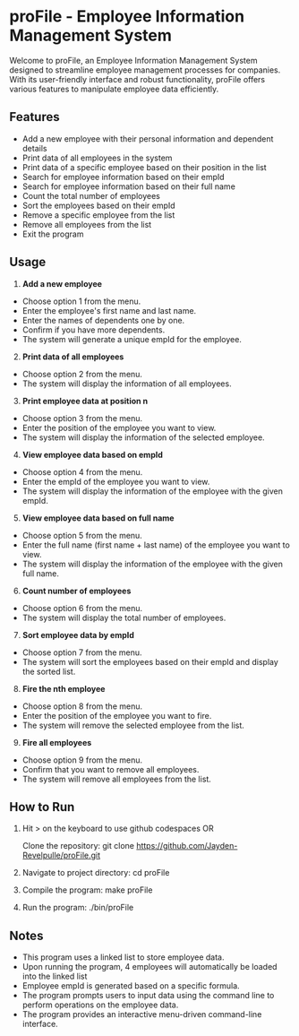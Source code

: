 
# proFile - Employee Information Management System

Welcome to proFile, an Employee Information Management System designed to streamline employee management processes for companies. With its user-friendly interface and robust functionality, proFile offers various features to manipulate employee data efficiently.


## Features
 - Add a new employee with their personal information and dependent details
 - Print data of all employees in the system
 - Print data of a specific employee based on their position in the list
 - Search for employee information based on their empId
 - Search for employee information based on their full name
 - Count the total number of employees
 - Sort the employees based on their empId
 - Remove a specific employee from the list
 - Remove all employees from the list
 - Exit the program
## Usage
1. **Add a new employee**
 -  Choose option 1 from the menu.
 - Enter the employee's first name and last name.
 - Enter the names of dependents one by one.
 - Confirm if you have more dependents.
 - The system will generate a unique empId for the employee.

2. **Print data of all employees**
 - Choose option 2 from the menu.
 - The system will display the information of all employees.

3. **Print employee data at position n**
 - Choose option 3 from the menu.
 - Enter the position of the employee you want to view.
 - The system will display the information of the selected employee.

4. **View employee data based on empId**
 - Choose option 4 from the menu.
 - Enter the empId of the employee you want to view.
 - The system will display the information of the employee with the given empId.

5. **View employee data based on full name**
 - Choose option 5 from the menu.
 - Enter the full name (first name + last name) of the employee you want to view.
 - The system will display the information of the employee with the given full name.

6. **Count number of employees**
 - Choose option 6 from the menu.
 - The system will display the total number of employees.

7. **Sort employee data by empId**
 - Choose option 7 from the menu.
 - The system will sort the employees based on their empId and display the sorted list.

8. **Fire the nth employee**
 - Choose option 8 from the menu.
 - Enter the position of the employee you want to fire.
 - The system will remove the selected employee from the list.

9. **Fire all employees**
 - Choose option 9 from the menu.
 - Confirm that you want to remove all employees.
 - The system will remove all employees from the list.
## How to Run
1. Hit > on the keyboard to use github        codespaces  OR

   Clone the repository: git clone https://github.com/Jayden-Revelpulle/proFile.git

2. Navigate to project directory:
   cd proFile

3. Compile the program:
   make proFile

4. Run the program:
   ./bin/proFile

## Notes
- This program uses a linked list to store employee data.
- Upon running the program, 4 employees will automatically be loaded into the linked list
- Employee empId is generated based on a specific formula.
- The program prompts users to input data using the command line to perform operations on the employee data.
- The program provides an interactive menu-driven command-line interface.
